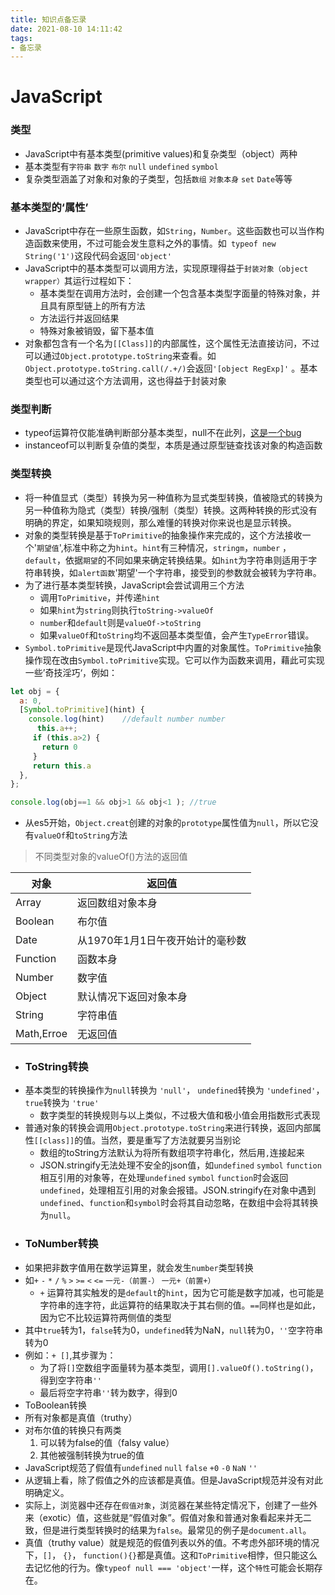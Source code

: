 ```yaml
---
title: 知识点备忘录
date: 2021-08-10 14:11:42
tags:  
- 备忘录
---
```



# JavaScript


### 类型
 - JavaScript中有基本类型(primitive values)和复杂类型（object）两种
 - 基本类型有`字符串` `数字` `布尔` `null` `undefined` `symbol`
 - 复杂类型涵盖了对象和对象的子类型，包括`数组` `对象本身` `set` `Date`等等
### 基本类型的‘属性’
  - JavaScript中存在一些原生函数，如`String`，`Number`。这些函数也可以当作构造函数来使用，不过可能会发生意料之外的事情。如` typeof new String('1')`这段代码会返回`'object'`
  - JavaScript中的基本类型可以调用方法，实现原理得益于`封装对象（object wrapper）`其运行过程如下：
    - 基本类型在调用方法时，会创建一个包含基本类型字面量的特殊对象，并且具有原型链上的所有方法
    - 方法运行并返回结果
    - 特殊对象被销毁，留下基本值
  - 对象都包含有一个名为`[[Class]]`的内部属性，这个属性无法直接访问，不过可以通过`Object.prototype.toString`来查看。如`Object.prototype.toString.call(/.+/)`会返回`'[object RegExp]'` 。基本类型也可以通过这个方法调用，这也得益于封装对象
### 类型判断
- typeof运算符仅能准确判断部分基本类型，null不在此列，[这是一个bug](https://developer.mozilla.org/zh-CN/docs/Web/JavaScript/Reference/Operators/typeof#typeof_null) 
- instanceof可以判断复杂值的类型，本质是通过原型链查找该对象的构造函数
### 类型转换
 - 将一种值显式（类型）转换为另一种值称为显式类型转换，值被隐式的转换为另一种值称为隐式（类型）转换/强制（类型）转换。这两种转换的形式没有明确的界定，如果知晓规则，那么难懂的转换对你来说也是显示转换。
 - 对象的类型转换是基于`ToPrimitive`的抽象操作来完成的，这个方法接收一个'`期望值`',标准中称之为`hint`。`hint`有三种情况，`stringm`，`number` ，`default`，依据`期望`的不同如果来确定转换结果。如`hint`为字符串则适用于字符串转换，如`alert函数`'期望'一个字符串，接受到的参数就会被转为字符串。
 - 为了进行基本类型转换，JavaScript会尝试调用三个方法
   - 调用`ToPrimitive`，并传递`hint`
   - 如果`hint`为`string`则执行`toString->valueOf`
   - `number`和`default`则是`valueOf->toString`
   - 如果`valueOf`和`toString`均不返回基本类型值，会产生`TypeError`错误。
 - `Symbol.toPrimitive`是现代JavaScript中内置的对象属性。`ToPrimitive`抽象操作现在改由`Symbol.toPrimitive`实现。它可以作为函数来调用，藉此可实现一些’奇技淫巧‘，例如：
````javascript
let obj = {
  a: 0,
  [Symbol.toPrimitive](hint) {
    console.log(hint)    //default number number
      this.a++;
     if (this.a>2) {
       return 0
     }
     return this.a
  },
};

console.log(obj==1 && obj>1 && obj<1 ); //true

````
 - 从es5开始，`Object.creat`创建的对象的`prototype`属性值为`null`，所以它没有`valueOf`和`toString`方法
 
    

  >  不同类型对象的valueOf()方法的返回值


  |  对象   | 返回值  |
  |  ----  | ---- |
  | Array  | 返回数组对象本身 |
  | Boolean  | 布尔值 |
  | Date  | 从1970年1月1日午夜开始计的毫秒数 |
  | Function  | 函数本身 |
  | Number  | 数字值 |
  | Object  | 默认情况下返回对象本身 |
  | String  | 字符串值 |
  | Math,Erroe  | 无返回值 |

 - ### ToString转换
 - 基本类型的转换操作为`null`转换为 `'null'`， `undefined`转换为 `'undefined'`， `true`转换为 `'true'`
   - 数字类型的转换规则与以上类似，不过极大值和极小值会用指数形式表现
 - 普通对象的转换会调用`Object.prototype.toString`来进行转换，返回内部属性`[[class]]`的值。当然，要是重写了方法就要另当别论
   - 数组的toString方法默认为将所有数组项字符串化，然后用`,`连接起来
   - JSON.stringify无法处理不安全的json值，如`undefined` `symbol` `function` 相互引用的对象等，在处理`undefined` `symbol` `function`时会返回`undefined`，处理相互引用的对象会报错。JSON.stringify在对象中遇到`undefined`、`function`和`symbol`时会将其自动忽略，在数组中会将其转换为`null`。
 -  ### ToNumber转换
 -  如果把非数字值用在数学运算里，就会发生`number`类型转换
 -  如`+` `-` `*` `/` `%` `>` `>=` `<` `<=` `一元-（前置-）` `一元+（前置+）`
    -  `+` 运算符其实触发的是`default`的`hint`，因为它可能是数字加减，也可能是字符串的连字符，此运算符的结果取决于其右侧的值。`==`同样也是如此，因为它不比较运算符两侧值的类型
 -  其中`true`转为1，`false`转为0，`undefined`转为NaN，`null`转为0，`''`空字符串转为0
 -  例如：`+ []`,其步骤为：
    -  为了将`[]`空数组字面量转为基本类型，调用`[].valueOf().toString()`，得到空字符串`''`
    -  最后将空字符串`''`转为数字，得到0
 - ToBoolean转换
 - 所有对象都是真值（truthy） 
 - 对布尔值的转换只有两类
   1. 可以转为false的值（falsy value）
   2. 其他被强制转换为true的值
 - JavaScript规范了假值有`undefined` `null` `false` `+0` `-0` `NaN` `''`
 - 从逻辑上看，除了假值之外的应该都是真值。但是JavaScript规范并没有对此明确定义。
 - 实际上，浏览器中还存在`假值对象`，浏览器在某些特定情况下，创建了一些外来（exotic）值，这些就是“假值对象”。假值对象和普通对象看起来并无二致，但是进行类型转换时的结果为`false`。最常见的例子是`document.all`。
 - 真值（truthy value）就是规范的假值列表以外的值。不考虑外部环境的情况下，`[]`， `{}`， `function(){}`都是真值。这和`ToPrimitive`相悖，但只能这么去记忆他的行为。像`typeof null === 'object'`一样，这个`特性`可能会长期存在。

### 